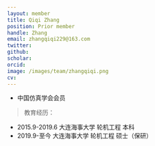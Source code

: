 ```yaml
---
layout: member
title: Qiqi Zhang
position: Prior member
handle: Zhang
email: zhangqiqi229@163.com
twitter: 
github: 
scholar:
orcid: 
image: /images/team/zhangqiqi.png
cv: 
---
```


- 中国仿真学会会员

> 教育经历：

- 2015.9-2019.6 大连海事大学 轮机工程 本科
- 2019.9-至今 大连海事大学 轮机工程 硕士（保研）
